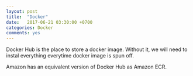 ```yaml
---
layout: post
title:  "Docker"
date:   2017-06-21 03:30:00 +0700
categories: Docker
comments: yes
---
```


Docker Hub is the place to store a docker image. Without it, we will
 need to instal everything everytime docker image is spun off.
 
Amazon has an equivalent version of Docker Hub as Amazon ECR. 